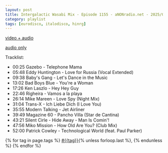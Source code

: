 ```yaml
---
layout: post
title: Intergalactic Wasabi Mix - Episode 1155 - aNONradio.net - 2025/08/16 
category: playlist
tags: [eurodisco, italodisco, hinrg]
---
```

<!--more-->

[video + audio](https://toobnix.org/w/5qdk87zri8Kt2q98kNHeYa)

[audio only](https://on.soundcloud.com/PYju7aHEZ00AK8CnFa)

Tracklist:

* 00:25 Gazebo - Telephone Mama
* 05:48 Eddy Huntington - Love for Russia (Vocal Extended)
* 09:38 Baby's Gang - Let's Dance in the Music
* 13:02 Bad Boys Blue - You're a Woman
* 17:26 Ken Laszlo - Hey Hey Guy
* 22:46 Righeira - Vamos a la playa
* 26:14 Mike Mareen - Love Spy (Night Mix)
* 31:04 Trans-X - Ich Liebe Dich (I Love You)
* 35:55 Modern Talking - Jet Airliner
* 39:49 Magazine 60 - Pancho Villa (Star de Cantina)
* 43:21 Silent Cirle - Hide Away - Man Is Comin'!
* 47:56 Miko Mission - How Old Are You? (Club Mix)
* 52:00 Patrick Cowley - Technological World (feat. Paul Parker)

<p>
  {% for tag in page.tags %}
  <a class="post" href="/tag/{{tag}}">#{{tag}}</a>{% unless forloop.last %}, {% endunless %}
  {% endfor %}
</p>
